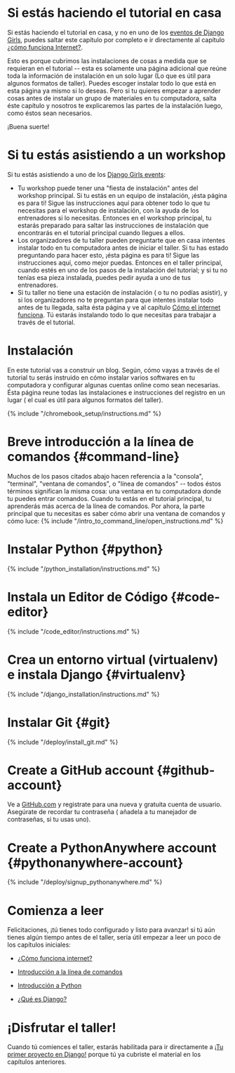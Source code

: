 # Si estás haciendo el tutorial en casa

Si estás haciendo el tutorial en casa, y no en uno de los [eventos de Django Girls](https://djangogirls.org/events/), puedes saltar este capítulo por completo e ir directamente al capítulo [¿cómo funciona Internet?](../how_the_internet_works/README.md).

Esto es porque cubrimos las instalaciones de cosas a medida que se requieran en el tutorial -- esta es solamente una página adicional que reúne toda la información de instalación en un solo lugar (Lo que es útil para algunos formatos de taller). Puedes escoger instalar todo lo que está en esta página ya mismo si lo deseas. Pero si tu quieres empezar a aprender cosas antes de instalar un grupo de materiales en tu computadora, salta éste capítulo y nosotros te explicaremos las partes de la instalación luego, como éstos sean necesarios.

¡Buena suerte!

# Si tu estás asistiendo a un workshop

Si tu estás asistiendo a uno de los [Django Girls events](https://djangogirls.org/events/):

* Tu workshop puede tener una "fiesta de instalación" antes del workshop principal. Si tu estás en un equipo de instalación, ¡ésta página es para ti! Sigue las instrucciones aquí para obtener todo lo que tu necesitas para el workshop de instalación, con la ayuda de los entrenadores si lo necesitas. Entonces en el workshop principal, tu estarás preparado para saltar las instrucciones de instalación que encontrarás en el tutorial principal cuando llegues a ellos.
* Los organizadores de tu taller pueden preguntarte que en casa intentes instalar todo en tu computadora antes de iniciar el taller. Si tu has estado preguntando para hacer esto, ¡ésta página es para ti! Sigue las instrucciones aquí, como mejor puedas. Entonces en el taller principal, cuando estés en uno de los pasos de la instalación del tutorial; y si tu no tenías esa pieza instalada, puedes pedir ayuda a uno de tus entrenadores.
* Si tu taller no tiene una estación de instalación ( o tu no podías asistir), y si los organizadores no te preguntan para que intentes instalar todo antes de tu llegada, salta ésta página y ve al capítulo [Cómo el internet funciona](../how_the_internet_works/README.md). Tú estarás instalando todo lo que necesitas para trabajar a través de el tutorial.

# Instalación

En este tutorial vas a construir un blog. Según, cómo vayas a través de el tutorial tu serás instruido en cómo instalar varios softwares en tu computadora y configurar algunas cuentas online como sean necesarias. Ésta página reune todas las instalaciones e instrucciones del registro en un lugar ( el cual es útil para algunos formatos del taller).

<!--sec data-title="Chromebook setup (if you're using one)"
data-id="chromebook_setup" data-collapse=true ces--> {% include "/chromebook_setup/instructions.md" %} 

<!--endsec-->

# Breve introducción a la línea de comandos {#command-line}

Muchos de los pasos citados abajo hacen referencia a la "consola", "terminal", "ventana de comandos", o "línea de comandos" -- todos éstos términos significan la misma cosa: una ventana en tu computadora donde tu puedes entrar comandos. Cuando tu estás en el tutorial principal, tu aprenderás más acerca de la línea de comandos. Por ahora, la parte principal que tu necesitas es saber cómo abrir una ventana de comandos y cómo luce: {% include "/intro_to_command_line/open_instructions.md" %}

# Instalar Python {#python}

{% include "/python_installation/instructions.md" %}

# Instala un Editor de Código {#code-editor}

{% include "/code_editor/instructions.md" %}

# Crea un entorno virtual (virtualenv) e instala Django {#virtualenv}

{% include "/django_installation/instructions.md" %}

# Instalar Git {#git}

{% include "/deploy/install_git.md" %}

# Create a GitHub account {#github-account}

Ve a [GitHub.com](https://www.github.com) y registrate para una nueva y gratuita cuenta de usuario. Asegúrate de recordar tu contraseña ( añadela a tu manejador de contraseñas, si tu usas uno).

# Create a PythonAnywhere account {#pythonanywhere-account}

{% include "/deploy/signup_pythonanywhere.md" %}

# Comienza a leer

Felicitaciones, ¡tú tienes todo configurado y listo para avanzar! si tú aún tienes algún tiempo antes de el taller, sería útil empezar a leer un poco de los capítulos iniciales:

* [¿Cómo funciona internet?](../how_the_internet_works/README.md)

* [Introducción a la línea de comandos](../intro_to_command_line/README.md)

* [Introducción a Python](../python_introduction/README.md)

* [¿Qué es Django?](../django/README.md)

# ¡Disfrutar el taller!

Cuando tú comiences el taller, estarás habilitada para ir directamente a [¡Tu primer proyecto en Django!](../django_start_project/README.md) porque tú ya cubriste el material en los capítulos anteriores.